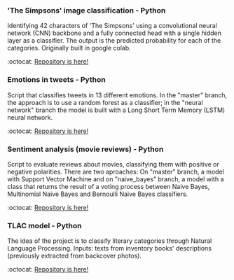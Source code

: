 
### 'The Simpsons' image classification - Python

Identifying 42 characters of 'The Simpsons' using a convolutional neural network (CNN) backbone and a fully connected head with a single hidden layer as a classifier. The output is the predicted probability for each of the categories. Originally built in google colab. 

:octocat: [Repository is here!](https://github.com/alejandraberbesi/image_classification_FA)

### Emotions in tweets - Python 
Script that classifies tweets in 13 different emotions. In the "master" branch, the approach is to use a random forest as a classifier; in the "neural network" branch the model is built with a Long Short Term Memory (LSTM) neural network.

:octocat: [Repository is here!](https://github.com/alejandraberbesi/emotions_in_tweets)

### Sentiment analysis (movie reviews) - Python

Script to evaluate reviews about movies, classifying them with positive or negative polarities.
There are two aproaches: On "master" branch, a model with Support Vector Machine and on "naive_bayes" branch, a model with a class that returns the result of a voting process between Naive Bayes, Multinomial Naive Bayes and Bernoulli Naive Bayes classifiers.

 :octocat: [Repository is here!](https://github.com/alejandraberbesi/sentiment_analysis_movie_reviews)
 
 ### TLAC model - Python
 
 The idea of the project is to classify literary categories through Natural Language Processing. Inputs: texts from inventory books' descriptions (previously extracted from backcover photos).
 
:octocat: [Repository is here!](https://github.com/Tu-Libro-a-Ciegas/TLAC_model)


